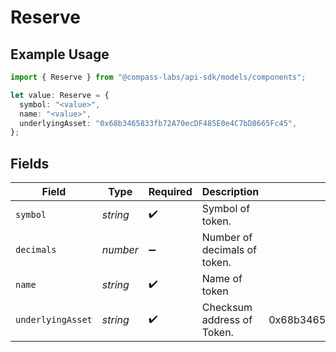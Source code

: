 # Reserve

## Example Usage

```typescript
import { Reserve } from "@compass-labs/api-sdk/models/components";

let value: Reserve = {
  symbol: "<value>",
  name: "<value>",
  underlyingAsset: "0x68b3465833fb72A70ecDF485E0e4C7bD8665Fc45",
};
```

## Fields

| Field                                      | Type                                       | Required                                   | Description                                | Example                                    |
| ------------------------------------------ | ------------------------------------------ | ------------------------------------------ | ------------------------------------------ | ------------------------------------------ |
| `symbol`                                   | *string*                                   | :heavy_check_mark:                         | Symbol of token.                           |                                            |
| `decimals`                                 | *number*                                   | :heavy_minus_sign:                         | Number of decimals of token.               |                                            |
| `name`                                     | *string*                                   | :heavy_check_mark:                         | Name of token                              |                                            |
| `underlyingAsset`                          | *string*                                   | :heavy_check_mark:                         | Checksum address of Token.                 | 0x68b3465833fb72A70ecDF485E0e4C7bD8665Fc45 |